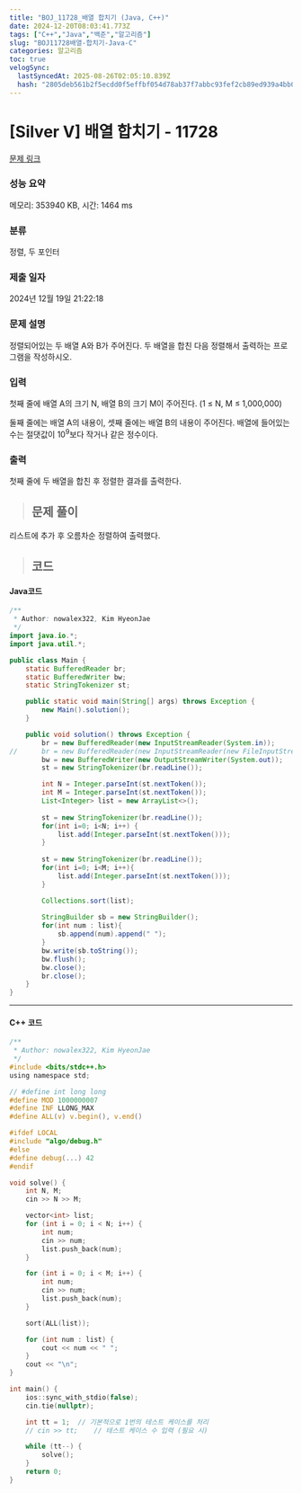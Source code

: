 ```yaml
---
title: "BOJ_11728_배열 합치기 (Java, C++)"
date: 2024-12-20T08:03:41.773Z
tags: ["C++","Java","백준","알고리즘"]
slug: "BOJ11728배열-합치기-Java-C"
categories: 알고리즘
toc: true
velogSync:
  lastSyncedAt: 2025-08-26T02:05:10.839Z
  hash: "2805deb561b2f5ecdd0f5effbf054d78ab37f7abbc93fef2cb89ed939a4bb06c"
---
```


# [Silver V] 배열 합치기 - 11728 
[문제 링크](https://www.acmicpc.net/problem/11728) 
### 성능 요약
메모리: 353940 KB, 시간: 1464 ms
### 분류
정렬, 두 포인터
### 제출 일자
2024년 12월 19일 21:22:18
### 문제 설명
<p>정렬되어있는 두 배열 A와 B가 주어진다. 두 배열을 합친 다음 정렬해서 출력하는 프로그램을 작성하시오.</p>

### 입력 
 <p>첫째 줄에 배열 A의 크기 N, 배열 B의 크기 M이 주어진다. (1 ≤ N, M ≤ 1,000,000)</p>
<p>둘째 줄에는 배열 A의 내용이, 셋째 줄에는 배열 B의 내용이 주어진다. 배열에 들어있는 수는 절댓값이 10<sup>9</sup>보다 작거나 같은 정수이다.</p>

### 출력 
 <p>첫째 줄에 두 배열을 합친 후 정렬한 결과를 출력한다.</p>
 


> ## 문제 풀이

리스트에 추가 후 오름차순 정렬하여 출력했다.

> ## 코드

#### Java코드
```java
/**
 * Author: nowalex322, Kim HyeonJae
 */
import java.io.*;
import java.util.*;

public class Main {
	static BufferedReader br;
	static BufferedWriter bw;
	static StringTokenizer st;

	public static void main(String[] args) throws Exception {
		new Main().solution();
	}

	public void solution() throws Exception {
		br = new BufferedReader(new InputStreamReader(System.in));
//		br = new BufferedReader(new InputStreamReader(new FileInputStream("input.txt")));
		bw = new BufferedWriter(new OutputStreamWriter(System.out));
		st = new StringTokenizer(br.readLine());

		int N = Integer.parseInt(st.nextToken());
		int M = Integer.parseInt(st.nextToken());
		List<Integer> list = new ArrayList<>();
		
		st = new StringTokenizer(br.readLine());
		for(int i=0; i<N; i++) {
			list.add(Integer.parseInt(st.nextToken()));
		}
		
		st = new StringTokenizer(br.readLine());
		for(int i=0; i<M; i++){
			list.add(Integer.parseInt(st.nextToken()));
		}

		Collections.sort(list);
		
		StringBuilder sb = new StringBuilder();
		for(int num : list){
			sb.append(num).append(" ");
		}
		bw.write(sb.toString());
		bw.flush();
		bw.close();
		br.close();
	}
}
```

---

#### C++ 코드
```c
/**
 * Author: nowalex322, Kim HyeonJae
 */
#include <bits/stdc++.h>
using namespace std;

// #define int long long
#define MOD 1000000007
#define INF LLONG_MAX
#define ALL(v) v.begin(), v.end()

#ifdef LOCAL
#include "algo/debug.h"
#else
#define debug(...) 42
#endif

void solve() {
    int N, M;
    cin >> N >> M;

    vector<int> list;
    for (int i = 0; i < N; i++) {
        int num;
        cin >> num;
        list.push_back(num);
    }

    for (int i = 0; i < M; i++) {
        int num;
        cin >> num;
        list.push_back(num);
    }

    sort(ALL(list));

    for (int num : list) {
        cout << num << " ";
    }
    cout << "\n";
}

int main() {
    ios::sync_with_stdio(false);
    cin.tie(nullptr);

    int tt = 1;  // 기본적으로 1번의 테스트 케이스를 처리
    // cin >> tt;    // 테스트 케이스 수 입력 (필요 시)

    while (tt--) {
        solve();
    }
    return 0;
}
```